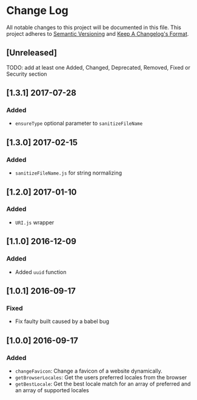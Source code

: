 # Change Log
All notable changes to this project will be documented in this file.
This project adheres to [Semantic Versioning](http://semver.org/) and [Keep A Changelog's Format](http://keepachangelog.com/).

## [Unreleased]

TODO: add at least one Added, Changed, Deprecated, Removed, Fixed or Security section

## [1.3.1] 2017-07-28
### Added
- `ensureType` optional parameter to `sanitizeFileName`

## [1.3.0] 2017-02-15 
### Added
- `sanitizeFileName.js` for string normalizing

## [1.2.0] 2017-01-10 
### Added
- `URI.js` wrapper

## [1.1.0] 2016-12-09
### Added
- Added `uuid` function

## [1.0.1] 2016-09-17
### Fixed
- Fix faulty built caused by a babel bug

## [1.0.0] 2016-09-17
### Added

- `changeFavicon`: Change a favicon of a website dynamically.
- `getBrowserLocales`: Get the users preferred locales from the browser
- `getBestLocale`: Get the best locale match for an array of preferred and an array of supported locales
